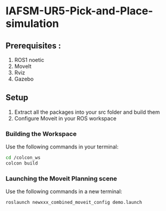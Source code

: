 # IAFSM-UR5-Pick-and-Place-simulation
## Prerequisites :
1. ROS1 noetic
2. MoveIt
3. Rviz
4. Gazebo

## Setup
1. Extract all the packages into your src folder and build them
2. Configure Moveit in your ROS workspace
   
### Building the Workspace
Use the following commands in your terminal:

```bash
cd /colcon_ws
colcon build
```
### Launching the Moveit Planning scene 
Use the following commands in a new terminal:

```bash
roslaunch newxxx_combined_moveit_config demo.launch
```


